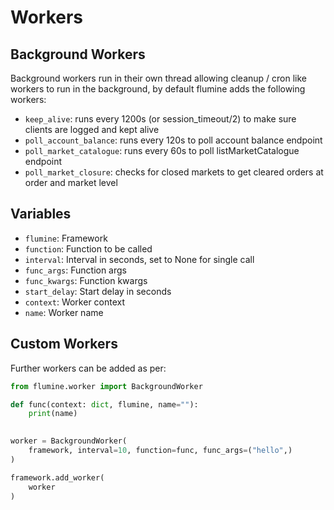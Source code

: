 # Workers

## Background Workers

Background workers run in their own thread allowing cleanup / cron like workers to run in the background, by default flumine adds the following workers:

- `keep_alive`: runs every 1200s (or session_timeout/2) to make sure clients are logged and kept alive
- `poll_account_balance`: runs every 120s to poll account balance endpoint
- `poll_market_catalogue`: runs every 60s to poll listMarketCatalogue endpoint
- `poll_market_closure`: checks for closed markets to get cleared orders at order and market level

## Variables

- `flumine`: Framework
- `function`: Function to be called
- `interval`: Interval in seconds, set to None for single call
- `func_args`: Function args
- `func_kwargs`: Function kwargs
- `start_delay`: Start delay in seconds
- `context`: Worker context
- `name`: Worker name

## Custom Workers

Further workers can be added as per:

```python
from flumine.worker import BackgroundWorker

def func(context: dict, flumine, name=""):
    print(name)

    
worker = BackgroundWorker(
    framework, interval=10, function=func, func_args=("hello",)
)

framework.add_worker(
    worker
)
```
